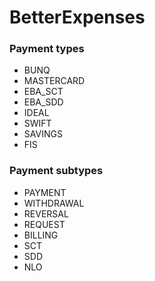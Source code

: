 # BetterExpenses

### Payment types
- BUNQ 
- MASTERCARD
- EBA_SCT
- EBA_SDD
- IDEAL
- SWIFT
- SAVINGS 
- FIS

### Payment subtypes
- PAYMENT 
- WITHDRAWAL 
- REVERSAL 
- REQUEST 
- BILLING 
- SCT 
- SDD
- NLO